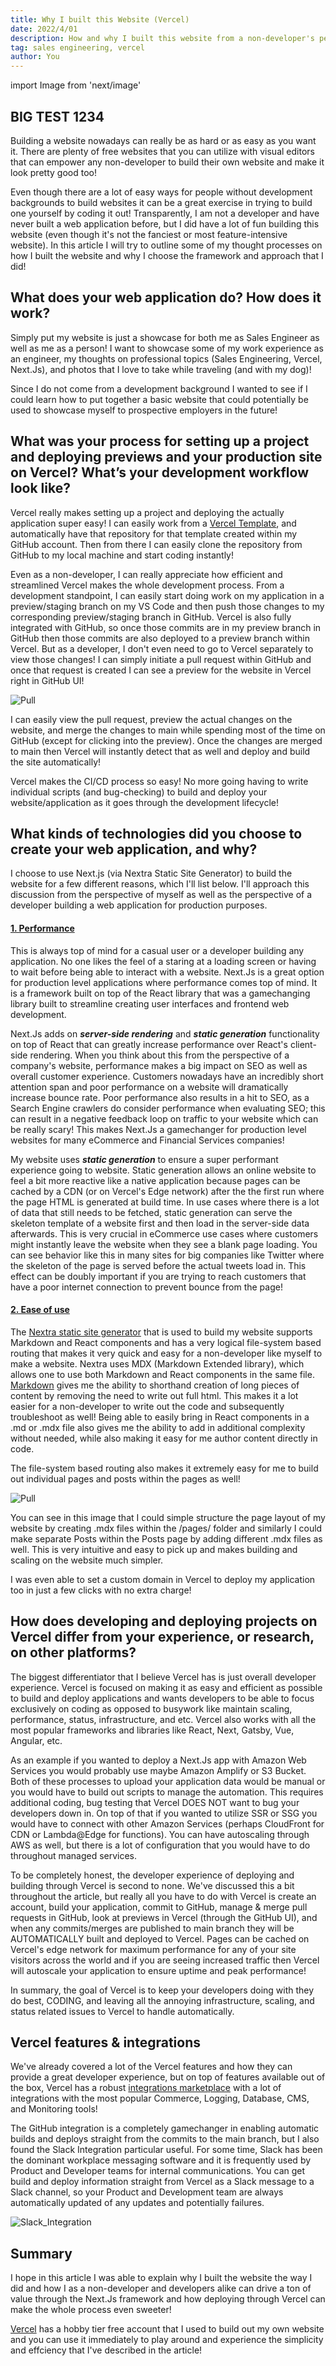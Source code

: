 ```yaml
---
title: Why I built this Website (Vercel)
date: 2022/4/01
description: How and why I built this website from a non-developer's perspective
tag: sales engineering, vercel
author: You
---
```

import Image from 'next/image'

## BIG TEST 1234

Building a website nowadays can really be as hard or as easy as you want it.  There are plenty of free websites that you can utilize with visual editors that can empower any non-developer to build their own website and make it look pretty good too!

Even though there are a lot of easy ways for people without development backgrounds to build websites it can be a great exercise in trying to build one yourself by coding it out! Transparently, I am not a developer and have never built a web application before, but I did have a lot of fun building this website (even though it's not the fanciest or most feature-intensive website).  In this article I will try to outline some of my thought processes on how I built the website and why I choose the framework and approach that I did!

## What does your web application do? How does it work?

Simply put my website is just a showcase for both me as Sales Engineer as well as me as a person! I want to showcase some of my work experience as an engineer, my thoughts on professional topics (Sales Engineering, Vercel, Next.Js), and photos that I love to take while traveling (and with my dog)!

Since I do not come from a development background I wanted to see if I could learn how to put together a basic website that could potentially be used to showcase myself to prospective employers in the future!

## What was your process for setting up a project and deploying previews and your production site on Vercel? What’s your development workflow look like?

Vercel really makes setting up a project and deploying the actually application super easy! I can easily work from a [Vercel Template](https://vercel.com/templates), and automatically have that repository for that template created within my GitHub account.  Then from there I can easily clone the repository from GitHub to my local machine and start coding instantly!

Even as a non-developer, I can really appreciate how efficient and streamlined Vercel makes the whole development process.  From a development standpoint, I can easily start doing work on my application in a preview/staging branch on my VS Code and then push those changes to my corresponding preview/staging branch in GitHub. Vercel is also fully integrated with GitHub, so once those commits are in my preview branch in GitHub then those commits are also deployed to a preview branch within Vercel.  But as a developer, I don't even need to go to Vercel separately to view those changes! I can simply initiate a pull request within GitHub and once that request is created I can see a preview for the website in Vercel right in GitHub UI!

![Pull](/images/pullrequest.png)

I can easily view the pull request, preview the actual changes on the website, and merge the changes to main while spending most of the time on GitHub (except for clicking into the preview).  Once the changes are merged to main then Vercel will instantly detect that as well and deploy and build the site automatically!

Vercel makes the CI/CD process so easy! No more going having to write individual scripts (and bug-checking) to build and deploy your website/application as it goes through the development lifecycle!

## What kinds of technologies did you choose to create your web application, and why?

I choose to use Next.js (via Nextra Static Site Generator) to build the website for a few different reasons, which I'll list below.  I'll approach this discussion from the perspective of myself as well as the perspective of a developer building a web application for production purposes.

#### <u>1. Performance</u>
This is always top of mind for a casual user or a developer building any application.  No one likes the feel of a staring at a loading screen or having to wait before being able to interact with a website.  Next.Js is a great option for production level applications where performance comes top of mind.  It is a framework built on top of the React library that was a gamechanging library built to streamline creating user interfaces and frontend web development.

Next.Js adds on ***server-side rendering*** and ***static generation*** functionality on top of React that can greatly increase performance over React's client-side rendering.  When you think about this from the perspective of a company's website, performance makes a big impact on SEO as well as overall customer experience.  Customers nowadays have an incredibly short attention span and poor performance on a website will dramatically increase bounce rate. Poor performance also results in a hit to SEO, as a Search Engine crawlers do consider performance when evaluating SEO; this can result in a negative feedback loop on traffic to your website which can be really scary!  This makes Next.Js a gamechanger for production level websites for many eCommerce and Financial Services companies!

My website uses ***static generation*** to ensure a super performant experience going to website.  Static generation allows an online website to feel a bit more reactive like a native application because pages can be cached by a CDN (or on Vercel's Edge network) after the the first run where the page HTML is generated at build time.  In use cases where there is a lot of data that still needs to be fetched, static generation can serve the skeleton template of a website first and then load in the server-side data afterwards.  This is very crucial in eCommerce use cases where customers might instantly leave the website when they see a blank page loading. You can see behavior like this in many sites for big companies like Twitter where the skeleton of the page is served before the actual tweets load in.  This effect can be doubly important if you are trying to reach customers that have a poor internet connection to prevent bounce from the page!

#### <u>2. Ease of use</u>
The [Nextra static site generator](https://nextra.vercel.app/) that is used to build my website supports Markdown and React components and has a very logical file-system based routing that makes it very quick and easy for a non-developer like myself to make a website.  Nextra uses MDX (Markdown Extended library), which allows one to use both Markdown and React components in the same file.  [Markdown](https://www.markdownguide.org/basic-syntax/) gives me the ability to shorthand creation of long pieces of content by removing the need to write out full html.  This makes it a lot easier for a non-developer to write out the code and subsequently troubleshoot as well! Being able to easily bring in React components in a .md or .mdx file also gives me the ability to add in additional complexity without needed, while also making it easy for me author content directly in code.

The file-system based routing also makes it extremely easy for me to build out individual pages and posts within the pages as well!

![Pull](/images/nextra_routing.png)

You can see in this image that I could simple structure the page layout of my website by creating .mdx files within the /pages/ folder and similarly I could make separate Posts within the Posts page by adding different .mdx files as well.  This is very intuitive and easy to pick up and makes building and scaling on the website much simpler.

I was even able to set a custom domain in Vercel to deploy my application too in just a few clicks with no extra charge!

## How does developing and deploying projects on Vercel differ from your experience, or research, on other platforms?

The biggest differentiator that I believe Vercel has is just overall developer experience.  Vercel is focused on making it as easy and efficient as possible to build and deploy applications and wants developers to be able to focus exclusively on coding as opposed to busywork like maintain scaling, performance, status, infrastructure, and etc.  Vercel also works with all the most popular frameworks and libraries like React, Next, Gatsby, Vue, Angular, etc.

As an example if you wanted to deploy a Next.Js app with Amazon Web Services you would probably use maybe Amazon Amplify or S3 Bucket.  Both of these processes to upload your application data would be manual or you would have to build out scripts to manage the automation.  This requires additional coding, bug testing that Vercel DOES NOT want to bug your developers down in.  On top of that if you wanted to utilize SSR or SSG you would have to connect with other Amazon Services (perhaps CloudFront for CDN or Lambda@Edge for functions).  You can have autoscaling through AWS as well, but there is a lot of configuration that you would have to do throughout managed services.

To be completely honest, the developer experience of deploying and building through Vercel is second to none.  We've discussed this a bit throughout the article, but really all you have to do with Vercel is create an account, build your application, commit to GitHub, manage & merge pull requests in GitHub, look at previews in Vercel (through the GitHub UI), and when any commits/merges are published to main branch they will be AUTOMATICALLY built and deployed to Vercel.  Pages can be cached on Vercel's edge network for maximum performance for any of your site visitors across the world and if you are seeing increased traffic then Vercel will autoscale your application to ensure uptime and peak performance!

In summary, the goal of Vercel is to keep your developers doing with they do best, CODING, and leaving all the annoying infrastructure, scaling, and status related issues to Vercel to handle automatically.

## Vercel features & integrations

We've already covered a lot of the Vercel features and how they can provide a great developer experience, but on top of features available out of the box, Vercel has a robust [integrations marketplace](https://vercel.com/integrations) with a lot of integrations with the most popular Commerce, Logging, Database, CMS, and Monitoring tools!

The GitHub integration is a completely gamechanger in enabling automatic builds and deploys straight from the commits to the main branch, but I also found the Slack Integration particular useful.  For some time, Slack has been the dominant workplace messaging software and it is frequently used by Product and Developer teams for internal communications.  You can get build and deploy information straight from Vercel as a Slack message to a Slack channel, so your Product and Development team are always automatically updated of any updates and potentially failures.

![Slack_Integration](/images/slack_integration.png)

## Summary

I hope in this article I was able to explain why I built the website the way I did and how I as a non-developer and developers alike can drive a ton of value through the Next.Js framework and how deploying through Vercel can make the whole process even sweeter!

[Vercel](https://vercel.com/) has a hobby tier free account that I used to build out my own website and you can use it immediately to play around and experience the simplicity and effciency that I've described in the article!